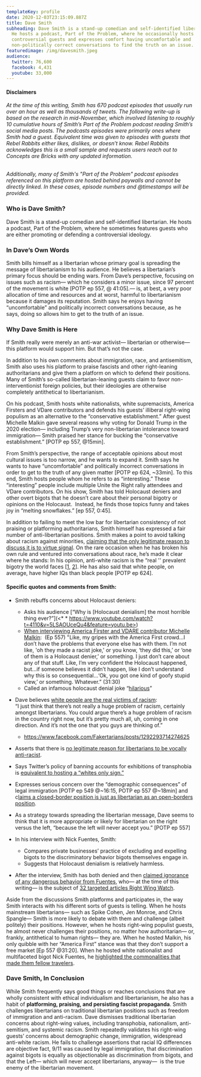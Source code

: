 ```yaml
---
templateKey: profile
date: 2020-12-03T23:15:09.887Z
title: Dave Smith
subheading: Dave Smith is a stand-up comedian and self-identified libertarian.
  He hosts a podcast, Part of the Problem, where he occasionally hosts
  controversial guests and expresses comfort having uncomfortable and
  non-politically correct conversations to find the truth on an issue.
featuredimage: /img/davesmith.jpeg
audience:
  twitter: 76,600
  facebook: 4,431
  youtube: 33,000
---
```

#### Disclaimers

*At the time of this writing, Smith has 670 podcast episodes that usually run over an hour as well as thousands of tweets. The following write-up is based on the research in mid-November, which involved listening to roughly 10 cumulative hours of Smith’s Part of the Problem podcast reading Smith’s social media posts. The podcasts episodes were primarily ones where Smith had a guest. Equivalent time was given to episodes with guests that Rebel Rabbits either likes, dislikes, or doesn’t know. Rebel Rabbits acknowledges this is a small sample and requests users reach out to Concepts are Bricks with any updated information.*

\
*Additionally, many of Smith's "Part of the Problem" podcast episodes referenced on this platform are hosted behind paywalls and cannot be directly linked. In these cases, episode numbers and @timestamps will be provided.*

### Who is Dave Smith?

Dave Smith is a stand-up comedian and self-identified libertarian. He hosts a podcast, Part of the Problem, where he sometimes features guests who are either promoting or defending a controversial ideology.

### In Dave’s Own Words

Smith bills himself as a libertarian whose primary goal is spreading the message of libertarianism to his audience. He believes a libertarian’s primary focus should be ending wars. From Dave’s perspective, focusing on issues such as racism— which he considers a minor issue, since 97 percent of the movement is white \[POTP ep 557, @ 41:05].— is, at best, a very poor allocation of time and resources and at worst, harmful to libertarianism because it damages its reputation. Smith says he enjoys having “uncomfortable” and politically incorrect conversations because, as he says, doing so allows him to get to the truth of an issue.

### Why Dave Smith is Here

If Smith really were merely an anti-war activist— libertarian or otherwise— this platform would support him. But that’s not the case.

In addition to his own comments about immigration, race, and antisemitism, Smith also uses his platform to praise fascists and other right-leaning authoritarians and give them a platform on which to defend their positions. Many of Smith’s so-called libertarian-leaning guests claim to favor non-interventionist foreign policies, but their ideologies are otherwise completely antithetical to libertarianism.

On his podcast, Smith hosts white nationalists, white supremacists, America Firsters and VDare contributors and defends his guests’ illiberal right-wing populism as an alternative to the “conservative establishment.” After guest Michelle Malkin gave several reasons why voting for Donald Trump in the 2020 election— including Trump’s very non-libertarian intolerance toward immigration— Smith praised her stance for bucking the “conservative establishment.” \[POTP ep 557, @15min].

From Smith’s perspective, the range of acceptable opinions about most cultural issues is too narrow, and he wants to expand it. Smith says he wants to have “uncomfortable” and politically incorrect conversations in order to get to the truth of any given matter \[POTP ep 624, ~33min]. To this end, Smith hosts people whom he refers to as “interesting.” These “interesting” people include multiple Unite the Right rally attendees and VDare contributors. On his show, Smith has told Holocaust deniers and other overt bigots that he doesn’t care about their personal bigotry or opinions on the Holocaust.  Instead, he finds those topics funny and takes joy in “melting snowflakes.” \[ep 557, 0:45].

In addition to failing to meet the low bar for libertarian consistency of not praising or platforming authoritarians, Smith himself has expressed a fair number of anti-libertarian positions. Smith makes a point to avoid talking about racism against minorities, [claiming that the only legitimate reason to discuss it is to virtue signal](/incident/incident-dave-theres-no-good-reason-for-libertarian-to-be-anti-racist/). On the rare occasion when he has broken his own rule and ventured into conversations about race, he’s made it clear where he stands: In his opinion, anti-white racism is the “real '' prevalent bigotry the world faces [[1](/incident/incident-insinuating-the-real-racist-problem-in-the-us-is-an-anti-white-racist-problem/), [2](/incident/incident-libertarians-cannot-be-consistently-anti-racist-if-they-fail-to-recognize-anti-white-hatred/)]. He has also said that white people, on average, have higher IQs than black people \[POTP ep 624].

#### Specific quotes and comments from Smith:

* Smith rebuffs concerns about Holocaust deniers:

  * Asks his audience \[“Why is [Holocaust denialism] the most horrible thing ever?”](<\* \* https://www.youtube.com/watch?t=4110&v=5LSAOUceQu4&feature=youtu.be>)
  * [When interviewing America Firster and VDARE contributor Michelle Malkin](/incident/incident-holocaust-denial-is-merely-stupid-and-goofy/):  (Ep 557) "Like, my gripes with the America First crowd...I don’t have the problems that everyone else has with them. I’m not like, 'oh they made a racist joke,' or you know, ‘they did this,’ or ‘one of them is a Holocaust denier,’ or something. I just don’t care about any of that stuff. Like, I’m very confident the Holocaust happened, but...if someone believes it didn’t happen, like I don’t understand why this is so consequential...‘Ok, you got one kind of goofy stupid view,’ or something. Whatever.” (31:30)
  * Called an infamous holocaust denial joke “[hilarious](/incident/incident-dave-thinks-holocaust-denial-joke-is-hilarious/)”
* Dave believes [white people are the real victims of racism](/incident/incident-insinuating-the-real-racist-problem-in-the-us-is-an-anti-white-racist-problem/):\
  “I just think that there’s not really a huge problem of racism, certainly amongst libertarians. You could argue there’s a huge problem of racism in the country right now, but it’s pretty much all, uh, coming in one direction. And it’s not the one that you guys are thinking of.”

  * <https://www.facebook.com/Fakertarians/posts/1292293714274625>
* Asserts that there is [no legitimate reason for libertarians to be vocally anti-racist](incident/incident-dave-theres-no-good-reason-for-libertarian-to-be-anti-racist/).
* Says Twitter’s policy of banning accounts for exhibitions of transphobia is [equivalent to hosting a “whites only sign.”](/incident/incident-dave-twitter-bans-over-dead-naming-are-modern-version-of-whites-only-signs/)
* Expresses serious concern over the “demographic consequences” of legal immigration \[POTP ep 549 @\~16:15, POTP ep 557 @\~18min] and c[laims a closed-border position is just as libertarian as an open-borders position](/incident/incident-open-borders-is-no-more-libertarian-than-open-borders/).
* As a strategy towards spreading the libertarian message, Dave seems to think that it is more appropriate or likely for libertarian on the right versus the left, “because the left will never accept you.” \[POTP ep 557]
* In his interview with Nick Fuentes, Smith:

  * Compares private businesses’ practice of excluding and expelling bigots to the discriminatory behavior bigots themselves engage in.
  * Suggests that Holocaust denialism is relatively harmless.
* After the interview, Smith has both denied and then [claimed ignorance of any dangerous behavior from Fuentes](/incident/incident-dave-nick-fuentes-is-a-really-nice-guy/), who— at the time of this writing— is the subject of [32 targeted articles Right Wing Watch](https://www.rightwingwatch.org/people/nick-fuentes/).

Aside from the discussions Smith platforms and participates in, the way Smith interacts with his different sorts of guests is telling. When he hosts mainstream libertarians— such as Spike Cohen, Jen Monroe, and Chris Spangle— Smith is more likely to debate with them and challenge (albeit politely) their positions. However, when he hosts right-wing populist guests, he almost never challenges their positions, no matter how authoritarian— or, frankly, antithetical to human rights— they are. When he hosted Malkin, his only quibble with her “America First” stance was that they don’t support a free market \[Ep 557 @31:20]. When he hosted white nationalist and multifaceted bigot Nick Fuentes, he [highlighted the commonalities that made them fellow travelers](/incident/incident-dave-highlights-common-overlap-with-alt-right-individual/).

### Dave Smith, In Conclusion

While Smith frequently says good things or reaches conclusions that are wholly consistent with ethical individualism and libertarianism, he also has a habit of **platforming, praising, and persisting fascist propaganda**. Smith challenges libertarians on traditional libertarian positions such as freedom of immigration and anti-racism. Dave dismisses traditional libertarian concerns about right-wing values, including transphobia, nationalism, anti-semitism, and systemic racism. Smith repeatedly validates his right-wing guests’ concerns about demographic change, immigration, widespread anti-white racism. He fails to challenge assertions that racial IQ differences are objective fact, 9/11 was caused by legal immigration, that discrimination against bigots is equally as objectionable as discrimination from bigots, and that the Left— which will never accept libertarians, anyway—  is the true enemy of the libertarian movement.